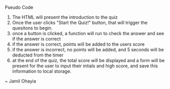 Pseudo Code

1) The HTML will present the introduction to the quiz 
2) Once the user clicks "Start the Quiz!" button, that will trigger the quesitons to begin. 
3) once a button is clicked, a function will run to check the answer and see if the answer is correct
4) if the answer is correct, points will be added to the users score 
5) if the answer is incorrect, no points will be added, and 5 seconds will be deducted from the timer 
6) at the end of the quiz, the total score will be displayed and a form will be present for the user to input their intials and high score, and save this information to local storage. 

~ Jamil Ohayia 
